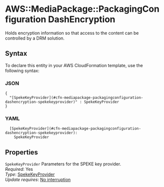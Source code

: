 # AWS::MediaPackage::PackagingConfiguration DashEncryption<a name="aws-properties-mediapackage-packagingconfiguration-dashencryption"></a>

Holds encryption information so that access to the content can be controlled by a DRM solution\.

## Syntax<a name="aws-properties-mediapackage-packagingconfiguration-dashencryption-syntax"></a>

To declare this entity in your AWS CloudFormation template, use the following syntax:

### JSON<a name="aws-properties-mediapackage-packagingconfiguration-dashencryption-syntax.json"></a>

```
{
  "[SpekeKeyProvider](#cfn-mediapackage-packagingconfiguration-dashencryption-spekekeyprovider)" : SpekeKeyProvider
}
```

### YAML<a name="aws-properties-mediapackage-packagingconfiguration-dashencryption-syntax.yaml"></a>

```
  [SpekeKeyProvider](#cfn-mediapackage-packagingconfiguration-dashencryption-spekekeyprovider): 
    SpekeKeyProvider
```

## Properties<a name="aws-properties-mediapackage-packagingconfiguration-dashencryption-properties"></a>

`SpekeKeyProvider`  <a name="cfn-mediapackage-packagingconfiguration-dashencryption-spekekeyprovider"></a>
Parameters for the SPEKE key provider\.  
*Required*: Yes  
*Type*: [SpekeKeyProvider](aws-properties-mediapackage-packagingconfiguration-spekekeyprovider.md)  
*Update requires*: [No interruption](https://docs.aws.amazon.com/AWSCloudFormation/latest/UserGuide/using-cfn-updating-stacks-update-behaviors.html#update-no-interrupt)
